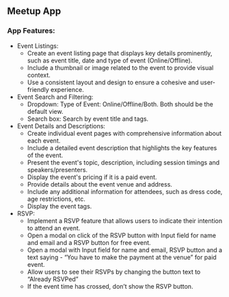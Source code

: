 ## Meetup App

### App Features:

- Event Listings:
  - Create an event listing page that displays key details prominently, such as event title, date and type of event (Online/Offline).
  - Include a thumbnail or image related to the event to provide visual context.
  - Use a consistent layout and design to ensure a cohesive and user-friendly experience.
- Event Search and Filtering:
  - Dropdown: Type of Event: Online/Offline/Both. Both should be the default view.
  - Search box: Search by event title and tags.
- Event Details and Descriptions:
  - Create individual event pages with comprehensive information about each event.
  - Include a detailed event description that highlights the key features of the event.
  - Present the event's topic, description, including session timings and speakers/presenters.
  - Display the event's pricing if it is a paid event.
  - Provide details about the event venue and address.
  - Include any additional information for attendees, such as dress code, age restrictions, etc.
  - Display the event tags.
- RSVP:
  - Implement a RSVP feature that allows users to indicate their intention to attend an event.
  - Open a modal on click of the RSVP button with Input field for name and email and a RSVP button for free event.
  - Open a modal with Input field for name and email, RSVP button and a text saying - “You have to make the payment at the venue” for paid event.
  - Allow users to see their RSVPs by changing the button text to “Already RSVPed”
  - If the event time has crossed, don’t show the RSVP button.